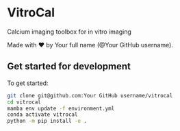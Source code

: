 # VitroCal

Calcium imaging toolbox for in vitro imaging

Made with ❤️ by Your full name (@Your GitHub username).

## Get started for development

To get started:

```bash
git clone git@github.com:Your GitHub username/vitrocal
cd vitrocal
mamba env update -f environment.yml
conda activate vitrocal
python -m pip install -e .
```
